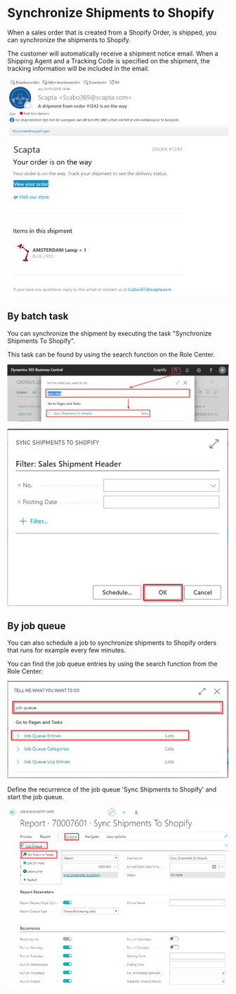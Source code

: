 ﻿---
title: 
description: 
ms.date: 03/21/2022
ms.topic: article
ms.service: dynamics365-business-central
author: edupont04
ms.author: andreipa
manager: 
---

# Synchronize Shipments to Shopify

When a sales order that is created from a Shopify Order, is shipped, you can synchronize the shipments to Shopify.

The customer will automatically receive a shipment notice email.
When a Shipping Agent and a Tracking Code is specified on the shipment, the tracking information will be included in the email.

![](media/image102.png)

## By batch task

You can synchronize the shipment by executing the task "Synchronize Shipments To Shopify".

This task can be found by using the search function on the Role Center.

![](media/image103.png)

![](media/image104.png)

## By job queue

You can also schedule a job to synchronize shipments to Shopify orders that runs for example every few minutes.

You can find the job queue entries by using the search function from the Role Center:

![](media/image84.png)

Define the recurrence of the job queue 'Sync Shipments to Shopify' and start the job queue.

![](media/image105.png)


